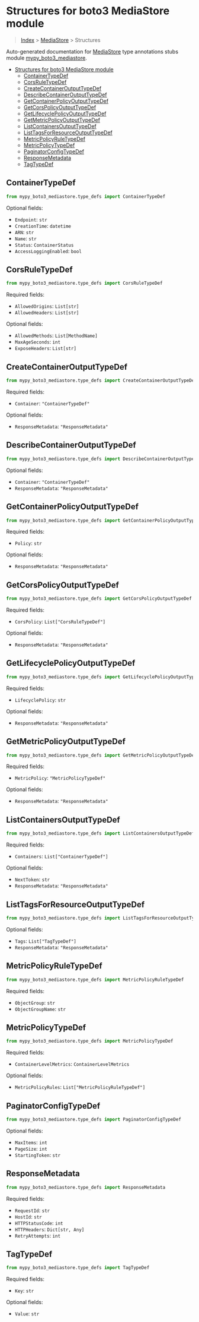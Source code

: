# Structures for boto3 MediaStore module

> [Index](../README.md) > [MediaStore](./README.md) > Structures

Auto-generated documentation for [MediaStore](https://boto3.amazonaws.com/v1/documentation/api/latest/reference/services/mediastore.html#MediaStore)
type annotations stubs module [mypy_boto3_mediastore](https://pypi.org/project/mypy-boto3-mediastore/).

- [Structures for boto3 MediaStore module](#structures-for-boto3-mediastore-module)
  - [ContainerTypeDef](#containertypedef)
  - [CorsRuleTypeDef](#corsruletypedef)
  - [CreateContainerOutputTypeDef](#createcontaineroutputtypedef)
  - [DescribeContainerOutputTypeDef](#describecontaineroutputtypedef)
  - [GetContainerPolicyOutputTypeDef](#getcontainerpolicyoutputtypedef)
  - [GetCorsPolicyOutputTypeDef](#getcorspolicyoutputtypedef)
  - [GetLifecyclePolicyOutputTypeDef](#getlifecyclepolicyoutputtypedef)
  - [GetMetricPolicyOutputTypeDef](#getmetricpolicyoutputtypedef)
  - [ListContainersOutputTypeDef](#listcontainersoutputtypedef)
  - [ListTagsForResourceOutputTypeDef](#listtagsforresourceoutputtypedef)
  - [MetricPolicyRuleTypeDef](#metricpolicyruletypedef)
  - [MetricPolicyTypeDef](#metricpolicytypedef)
  - [PaginatorConfigTypeDef](#paginatorconfigtypedef)
  - [ResponseMetadata](#responsemetadata)
  - [TagTypeDef](#tagtypedef)

## ContainerTypeDef

```python
from mypy_boto3_mediastore.type_defs import ContainerTypeDef
```




Optional fields:
- `Endpoint`: `str`
- `CreationTime`: `datetime`
- `ARN`: `str`
- `Name`: `str`
- `Status`: `ContainerStatus`
- `AccessLoggingEnabled`: `bool`


## CorsRuleTypeDef

```python
from mypy_boto3_mediastore.type_defs import CorsRuleTypeDef
```


Required fields:
- `AllowedOrigins`: `List[str]`
- `AllowedHeaders`: `List[str]`



Optional fields:
- `AllowedMethods`: `List[MethodName]`
- `MaxAgeSeconds`: `int`
- `ExposeHeaders`: `List[str]`


## CreateContainerOutputTypeDef

```python
from mypy_boto3_mediastore.type_defs import CreateContainerOutputTypeDef
```


Required fields:
- `Container`: `"ContainerTypeDef"`



Optional fields:
- `ResponseMetadata`: `"ResponseMetadata"`


## DescribeContainerOutputTypeDef

```python
from mypy_boto3_mediastore.type_defs import DescribeContainerOutputTypeDef
```




Optional fields:
- `Container`: `"ContainerTypeDef"`
- `ResponseMetadata`: `"ResponseMetadata"`


## GetContainerPolicyOutputTypeDef

```python
from mypy_boto3_mediastore.type_defs import GetContainerPolicyOutputTypeDef
```


Required fields:
- `Policy`: `str`



Optional fields:
- `ResponseMetadata`: `"ResponseMetadata"`


## GetCorsPolicyOutputTypeDef

```python
from mypy_boto3_mediastore.type_defs import GetCorsPolicyOutputTypeDef
```


Required fields:
- `CorsPolicy`: `List["CorsRuleTypeDef"]`



Optional fields:
- `ResponseMetadata`: `"ResponseMetadata"`


## GetLifecyclePolicyOutputTypeDef

```python
from mypy_boto3_mediastore.type_defs import GetLifecyclePolicyOutputTypeDef
```


Required fields:
- `LifecyclePolicy`: `str`



Optional fields:
- `ResponseMetadata`: `"ResponseMetadata"`


## GetMetricPolicyOutputTypeDef

```python
from mypy_boto3_mediastore.type_defs import GetMetricPolicyOutputTypeDef
```


Required fields:
- `MetricPolicy`: `"MetricPolicyTypeDef"`



Optional fields:
- `ResponseMetadata`: `"ResponseMetadata"`


## ListContainersOutputTypeDef

```python
from mypy_boto3_mediastore.type_defs import ListContainersOutputTypeDef
```


Required fields:
- `Containers`: `List["ContainerTypeDef"]`



Optional fields:
- `NextToken`: `str`
- `ResponseMetadata`: `"ResponseMetadata"`


## ListTagsForResourceOutputTypeDef

```python
from mypy_boto3_mediastore.type_defs import ListTagsForResourceOutputTypeDef
```




Optional fields:
- `Tags`: `List["TagTypeDef"]`
- `ResponseMetadata`: `"ResponseMetadata"`


## MetricPolicyRuleTypeDef

```python
from mypy_boto3_mediastore.type_defs import MetricPolicyRuleTypeDef
```


Required fields:
- `ObjectGroup`: `str`
- `ObjectGroupName`: `str`




## MetricPolicyTypeDef

```python
from mypy_boto3_mediastore.type_defs import MetricPolicyTypeDef
```


Required fields:
- `ContainerLevelMetrics`: `ContainerLevelMetrics`



Optional fields:
- `MetricPolicyRules`: `List["MetricPolicyRuleTypeDef"]`


## PaginatorConfigTypeDef

```python
from mypy_boto3_mediastore.type_defs import PaginatorConfigTypeDef
```




Optional fields:
- `MaxItems`: `int`
- `PageSize`: `int`
- `StartingToken`: `str`


## ResponseMetadata

```python
from mypy_boto3_mediastore.type_defs import ResponseMetadata
```


Required fields:
- `RequestId`: `str`
- `HostId`: `str`
- `HTTPStatusCode`: `int`
- `HTTPHeaders`: `Dict[str, Any]`
- `RetryAttempts`: `int`




## TagTypeDef

```python
from mypy_boto3_mediastore.type_defs import TagTypeDef
```


Required fields:
- `Key`: `str`



Optional fields:
- `Value`: `str`

